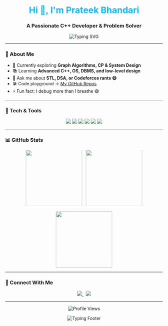 <div align="center">
  <h1 style="color:#00bfff;">Hi 👋, I'm Prateek Bhandari</h1>
  <h3>A Passionate C++ Developer & Problem Solver</h3>
</div>

<p align="center">
  <img src="https://readme-typing-svg.herokuapp.com?font=Fira+Code&size=22&pause=1000&center=true&vCenter=true&width=435&lines=Competitive+Programmer;C%2B%2B+Developer;DSA+%7C+CP+%7C+Leetcode+%7C+GFG;Always+learning+new+things" alt="Typing SVG" />
</p>

---

### 🌟 About Me

- 🔭 Currently exploring **Graph Algorithms, CP & System Design**
- 📚 Learning **Advanced C++, OS, DBMS, and low-level design**
- 💬 Ask me about **STL, DSA, or Codeforces rants 😄**
- 🛠️ Code playground → [My GitHub Repos](https://github.com/bhandariprateek64?tab=repositories)
- ⚡ Fun fact: I debug more than I breathe 😅

---

### 🚀 Tech & Tools

<p align="center">
  <img src="https://img.shields.io/badge/C++-00599C?style=for-the-badge&logo=c%2B%2B&logoColor=white" />
  <img src="https://img.shields.io/badge/DSA-FE7A16?style=for-the-badge&logo=leetcode&logoColor=white" />
  <img src="https://img.shields.io/badge/Linux-FCC624?style=for-the-badge&logo=linux&logoColor=black" />
  <img src="https://img.shields.io/badge/Git-F05032?style=for-the-badge&logo=git&logoColor=white" />
  <img src="https://img.shields.io/badge/GitHub-121011?style=for-the-badge&logo=github&logoColor=white" />
  <img src="https://img.shields.io/badge/VS Code-007ACC?style=for-the-badge&logo=visual%20studio%20code&logoColor=white" />
</p>

---

### 📊 GitHub Stats

<p align="center">
  <img src="https://github-readme-stats.vercel.app/api?username=bhandariprateek64&show_icons=true&theme=radical&count_private=true" height="180" /> &nbsp;
  <img src="https://github-readme-streak-stats.herokuapp.com?user=bhandariprateek64&theme=radical" height="180" />
</p>

<p align="center">
  <img src="https://github-readme-stats.vercel.app/api/top-langs/?username=bhandariprateek64&layout=compact&theme=radical" height="180" />
</p>

---

### 🔗 Connect With Me

<p align="center">
  <a href="https://www.linkedin.com/in/prateekbhandari" target="_blank">
    <img src="https://img.shields.io/badge/LinkedIn-0077B5?style=for-the-badge&logo=linkedin&logoColor=white" />
  </a> &nbsp;
  <a href="mailto:your.email@example.com">
    <img src="https://img.shields.io/badge/Gmail-D14836?style=for-the-badge&logo=gmail&logoColor=white" />
  </a>
</p>

---

<p align="center">
  <img src="https://komarev.com/ghpvc/?username=bhandariprateek64&label=Profile+Views&color=blueviolet&style=flat-square" alt="Profile Views" />
</p>

<p align="center">
  <img src="https://readme-typing-svg.herokuapp.com?font=Fira+Code&size=22&duration=3000&pause=1000&color=00CED1&center=true&vCenter=true&width=500&lines=Thanks+for+visiting+my+profile!;Happy+coding+%F0%9F%9A%80" alt="Typing Footer" />
</p>
